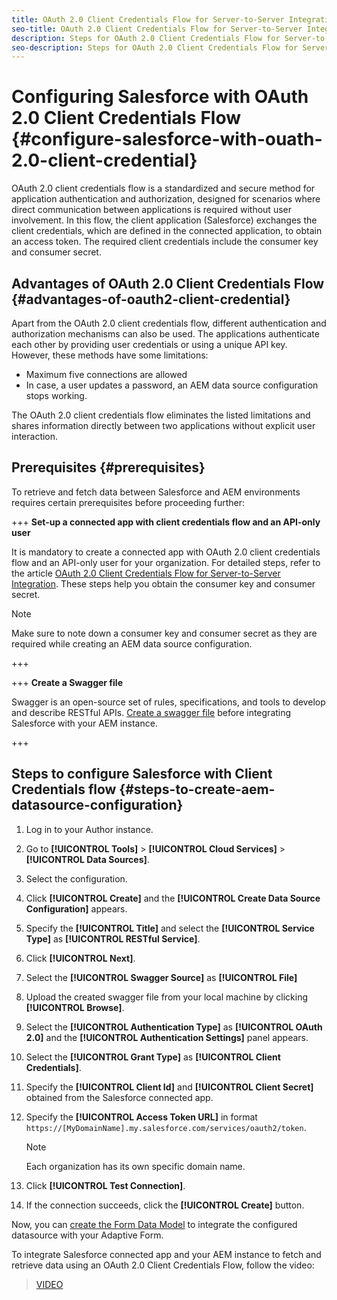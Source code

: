 ```yaml
---
title: OAuth 2.0 Client Credentials Flow for Server-to-Server Integration
seo-title: OAuth 2.0 Client Credentials Flow for Server-to-Server Integration
description: Steps for OAuth 2.0 Client Credentials Flow for Server-to-Server Integration (Salesforce with AEM instance)
seo-description: Steps for OAuth 2.0 Client Credentials Flow for Server-to-Server Integration (Salesforce with AEM instance)
---
```


# Configuring Salesforce with OAuth 2.0 Client Credentials Flow  {#configure-salesforce-with-ouath-2.0-client-credential}

OAuth 2.0 client credentials flow is a standardized and secure method for application authentication and authorization, designed for scenarios where direct communication between applications is required without user involvement. In this flow, the client application (Salesforce) exchanges the client credentials, which are defined in the connected application, to obtain an access token. The required client credentials include the consumer key and consumer secret.

## Advantages of OAuth 2.0 Client Credentials Flow {#advantages-of-oauth2-client-credential}

Apart from the OAuth 2.0 client credentials flow, different authentication and authorization mechanisms can also be used. The applications authenticate each other by providing user credentials or using a unique API key. However, these methods have some limitations:

* Maximum five connections are allowed
* In case, a user updates a password, an AEM data source configuration stops working.

The OAuth 2.0 client credentials flow eliminates the listed limitations and shares information directly between two applications without explicit user interaction.

## Prerequisites {#prerequisites}

To retrieve and fetch data between Salesforce and AEM environments requires certain prerequisites before proceeding further:

+++ **Set-up a connected app with client credentials flow and an API-only user**

It is mandatory to create a connected app with OAuth 2.0 client credentials flow and an API-only user for your organization. For detailed steps, refer to the article [OAuth 2.0 Client Credentials Flow for Server-to-Server Integration](https://help.salesforce.com/s/articleView?id=sf.remoteaccess_oauth_client_credentials_flow.htm&type=5). These steps help you obtain the consumer key and consumer secret.

>[!NOTE]
>
> Make sure to note down a consumer key and consumer secret as they are required while creating an AEM data source configuration.

+++

+++ **Create a Swagger file**

Swagger is an open-source set of rules, specifications, and tools to develop and describe RESTful APIs. [Create a swagger file](https://experienceleague.adobe.com/docs/experience-manager-learn/cloud-service/forms/integrate-with-salesforce/describe-rest-api.html) before integrating Salesforce with your AEM instance.   

+++

## Steps to configure Salesforce with Client Credentials flow {#steps-to-create-aem-datasource-configuration}

1. Log in to your Author instance.
1. Go to **[!UICONTROL Tools]** > **[!UICONTROL Cloud Services]** > **[!UICONTROL Data Sources]**.
1. Select the configuration.
1. Click **[!UICONTROL Create]** and the **[!UICONTROL Create Data Source Configuration]** appears.
1. Specify the **[!UICONTROL Title]** and select the **[!UICONTROL Service Type]** as **[!UICONTROL RESTful Service]**.
1. Click **[!UICONTROL Next]**.
1. Select the **[!UICONTROL Swagger Source]** as **[!UICONTROL File]** 
1. Upload the created swagger file from your local machine by clicking **[!UICONTROL Browse]**.
1. Select the **[!UICONTROL Authentication Type]** as **[!UICONTROL OAuth 2.0]** and the **[!UICONTROL Authentication Settings]** panel appears.
1. Select the **[!UICONTROL Grant Type]** as **[!UICONTROL Client Credentials]**.
1. Specify the **[!UICONTROL Client Id]** and **[!UICONTROL Client Secret]** obtained from the Salesforce connected app.
1. Specify the **[!UICONTROL Access Token URL]** in format 
`https://[MyDomainName].my.salesforce.com/services/oauth2/token`.

    >[!NOTE]
    >
    > Each organization has its own specific domain name. 

1. Click **[!UICONTROL Test Connection]**.
1. If the connection succeeds, click the **[!UICONTROL Create]** button.

Now, you can [create the Form Data Model](https://experienceleague.adobe.com/docs/experience-manager-65/forms/form-data-model/create-form-data-models.html?lang=en) to integrate the configured datasource with your Adaptive Form.

To integrate Salesforce connected app and your AEM instance to fetch and retrieve data using an OAuth 2.0 Client Credentials Flow, follow the video:

>[VIDEO](/help/forms/using/assets/integratingsalesforceandaem.mp4)
